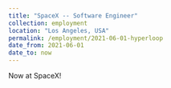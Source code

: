 ```yaml
---
title: "SpaceX -- Software Engineer"
collection: employment
location: "Los Angeles, USA"
permalink: /employment/2021-06-01-hyperloop
date_from: 2021-06-01
date_to: now
---
```

Now at SpaceX!

